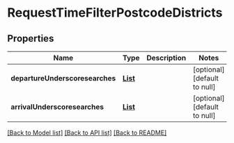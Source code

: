 # RequestTimeFilterPostcodeDistricts
## Properties

Name | Type | Description | Notes
------------ | ------------- | ------------- | -------------
**departureUnderscoresearches** | [**List**](RequestTimeFilterPostcodeDistrictsDepartureSearch.md) |  | [optional] [default to null]
**arrivalUnderscoresearches** | [**List**](RequestTimeFilterPostcodeDistrictsArrivalSearch.md) |  | [optional] [default to null]

[[Back to Model list]](../README.md#documentation-for-models) [[Back to API list]](../README.md#documentation-for-api-endpoints) [[Back to README]](../README.md)

